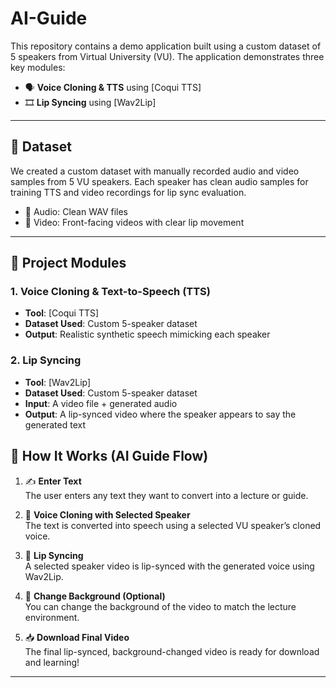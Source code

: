 # AI-Guide

This repository contains a demo application built using a custom dataset of 5 speakers from Virtual University (VU). The application demonstrates three key modules:

- 🗣️ **Voice Cloning & TTS** using [Coqui TTS]
- 🎞️ **Lip Syncing** using [Wav2Lip]

---

## 📁 Dataset

We created a custom dataset with manually recorded audio and video samples from 5 VU speakers. Each speaker has clean audio samples for training TTS and video recordings for lip sync evaluation.

- 🎤 Audio: Clean WAV files  
- 🎥 Video: Front-facing videos with clear lip movement

---

## 🧩 Project Modules

### 1. Voice Cloning & Text-to-Speech (TTS)
- **Tool**: [Coqui TTS] 
- **Dataset Used**: Custom 5-speaker dataset  
- **Output**: Realistic synthetic speech mimicking each speaker

### 2. Lip Syncing
- **Tool**: [Wav2Lip]
- **Dataset Used**: Custom 5-speaker dataset 
- **Input**: A video file + generated audio  
- **Output**: A lip-synced video where the speaker appears to say the generated text

## 📌 How It Works (AI Guide Flow)

1. ✍️ **Enter Text**  
   The user enters any text they want to convert into a lecture or guide.

2. 🧠 **Voice Cloning with Selected Speaker**  
   The text is converted into speech using a selected VU speaker’s cloned voice.

3. 👄 **Lip Syncing**  
   A selected speaker video is lip-synced with the generated voice using Wav2Lip.

4. 🌆 **Change Background (Optional)**  
   You can change the background of the video to match the lecture environment.

5. 📥 **Download Final Video**  
   The final lip-synced, background-changed video is ready for download and learning!


---
